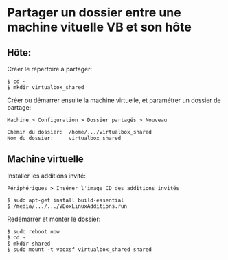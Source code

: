 # Partager un dossier entre une machine vituelle VB et son hôte

## Hôte:

Créer le répertoire à partager:

	$ cd ~
	$ mkdir virtualbox_shared

Créer ou démarrer ensuite la machine virtuelle, et paramétrer un dossier de partage:

	Machine > Configuration > Dossier partagés > Nouveau

	Chemin du dossier: 	/home/.../virtualbox_shared
	Nom du dossier: 	virtualbox_shared

## Machine virtuelle 

Installer les additions invité:

	Périphériques > Insérer l'image CD des additions invités
	
	$ sudo apt-get install build-essential
	$ /media/.../.../VBoxLinuxAdditions.run
	
Redémarrer et monter le dossier:

	$ sudo reboot now
	$ cd ~
	$ mkdir shared
	$ sudo mount -t vboxsf virtualbox_shared shared

